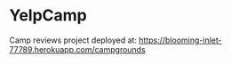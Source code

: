 # YelpCamp
Camp reviews project
deployed at: https://blooming-inlet-77789.herokuapp.com/campgrounds
